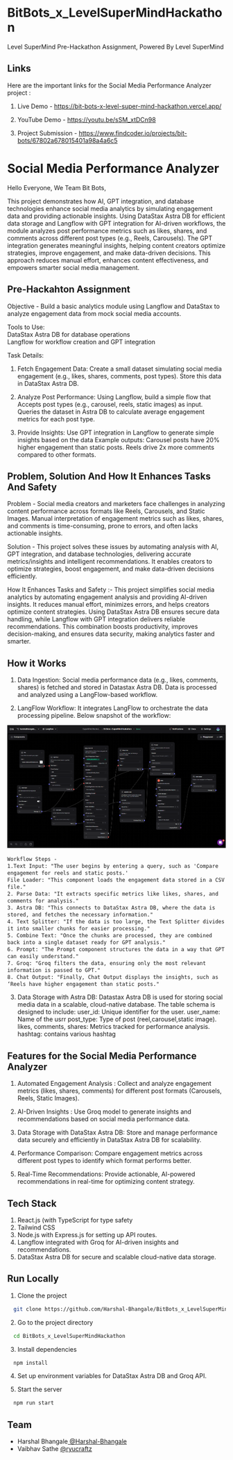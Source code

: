 # BitBots_x_LevelSuperMindHackathon

Level SuperMind Pre-Hackathon Assignment, Powered By Level SuperMind

## Links 

Here are the important links for the Social Media Performance Analyzer project :

1. Live Demo - https://bit-bots-x-level-super-mind-hackathon.vercel.app/

2. YouTube Demo - https://youtu.be/sSM_xtDCn98

3. Project Submission - https://www.findcoder.io/projects/bit-bots/67802a678015401a98a4a6c5

# Social Media Performance Analyzer
Hello Everyone, We Team Bit Bots,

This project demonstrates how AI, GPT integration, and database technologies enhance social media analytics by simulating engagement data and providing actionable insights. Using DataStax Astra DB for efficient data storage and Langflow with GPT integration for AI-driven workflows, the module analyzes post performance metrics such as likes, shares, and comments across different post types (e.g., Reels, Carousels). The GPT integration generates meaningful insights, helping content creators optimize strategies, improve engagement, and make data-driven decisions. This approach reduces manual effort, enhances content effectiveness, and empowers smarter social media management.

## Pre-Hackahton Assignment

Objective - Build a basic analytics module using Langflow and DataStax to analyze engagement data from mock social media accounts.

Tools to Use:\
DataStax Astra DB for database operations\
Langflow for workflow creation and GPT integration

Task Details:
1. Fetch Engagement Data:
Create a small dataset simulating social media engagement (e.g., likes, shares, comments, post types).
Store this data in DataStax Astra DB.

2. Analyze Post Performance: Using Langflow, build a simple flow that
Accepts post types (e.g., carousel, reels, static images) as input.
Queries the dataset in Astra DB to calculate average engagement metrics for each post type.

3. Provide Insights: Use GPT integration in Langflow to generate simple insights based on the data
Example outputs:
Carousel posts have 20% higher engagement than static posts.
Reels drive 2x more comments compared to other formats.
##  Problem, Solution And How It Enhances Tasks And Safety 

Problem - Social media creators and marketers face challenges in analyzing content performance across formats like Reels, Carousels, and Static Images. Manual interpretation of engagement metrics such as likes, shares, and comments is time-consuming, prone to errors, and often lacks actionable insights.

Solution -  This project solves these issues by automating analysis with AI, GPT integration, and database technologies, delivering accurate metrics/insights and intelligent recommendations. It enables creators to optimize strategies, boost engagement, and make data-driven decisions efficiently.

How It Enhances Tasks and Safety :- This project simplifies social media analytics by automating engagement analysis and providing AI-driven insights. It reduces manual effort, minimizes errors, and helps creators optimize content strategies. Using DataStax Astra DB ensures secure data handling, while Langflow with GPT integration delivers reliable recommendations. This combination boosts productivity, improves decision-making, and ensures data security, making analytics faster and smarter.
## How it Works

1. Data Ingestion:
Social media performance data (e.g., likes, comments, shares) is fetched and stored in Datastax Astra DB.
Data is processed and analyzed using a LangFlow-based workflow.

2. LangFlow Workflow:
It integrates LangFlow to orchestrate the data processing pipeline. Below snapshot of the workflow:

<img src="public\assests\t3.png" alt="Project Logo" />

    Workflow Steps -
    1.Text Input: "The user begins by entering a query, such as 'Compare engagement for reels and static posts.'
    File Loader: "This component loads the engagement data stored in a CSV file."
    2. Parse Data: "It extracts specific metrics like likes, shares, and comments for analysis."
    3. Astra DB: "This connects to DataStax Astra DB, where the data is stored, and fetches the necessary information."
    4. Text Splitter: "If the data is too large, the Text Splitter divides it into smaller chunks for easier processing."
    5. Combine Text: "Once the chunks are processed, they are combined back into a single dataset ready for GPT analysis."
    6. Prompt: "The Prompt component structures the data in a way that GPT can easily understand."
    7. Groq: "Groq filters the data, ensuring only the most relevant information is passed to GPT."
    8. Chat Output: "Finally, Chat Output displays the insights, such as ‘Reels have higher engagement than static posts."

3. Data Storage with Astra DB:
Datastax Astra DB is used for storing social media data in a scalable, cloud-native database.
The table schema is designed to include:
user_id: Unique identifier for the user.
user_name: Name of the usrr
post_type: Type of post (reel,carousel,static image).
likes, comments, shares: Metrics tracked for performance analysis.
hashtag: contains various hashtag



## Features for the Social Media Performance Analyzer

1. Automated Engagement Analysis :
Collect and analyze engagement metrics (likes, shares, comments) for different post formats (Carousels, Reels, Static Images).

2. AI-Driven Insights :
Use Groq model to generate insights and recommendations based on social media performance data.

3. Data Storage with DataStax Astra DB:
Store and manage performance data securely and efficiently in DataStax Astra DB for scalability.

4. Performance Comparison:
Compare engagement metrics across different post types to identify which format performs better.

5. Real-Time Recommendations:
Provide actionable, AI-powered recommendations in real-time for optimizing content strategy.

## Tech Stack


1. React.js (with TypeScript for type safety
2. Tailwind CSS
3. Node.js with Express.js for setting up API routes.
4. Langflow integrated with Groq for AI-driven insights and recommendations.
5. DataStax Astra DB for secure and scalable cloud-native data storage.


## Run Locally

1. Clone the project

```bash
  git clone https://github.com/Harshal-Bhangale/BitBots_x_LevelSuperMindHackathon.git
```

2. Go to the project directory

```bash
  cd BitBots_x_LevelSuperMindHackathon
```

3. Install dependencies

```bash
  npm install
```
4. Set up environment variables for DataStax Astra DB and Groq API.

5. Start the server

```bash
  npm run start
```




## Team 

- Harshal Bhangale[ @Harshal-Bhangale](https://github.com/Harshal-Bhangale)
- Vaibhav Sathe [ @ryucraftz](https://github.com/ryucraftz)


